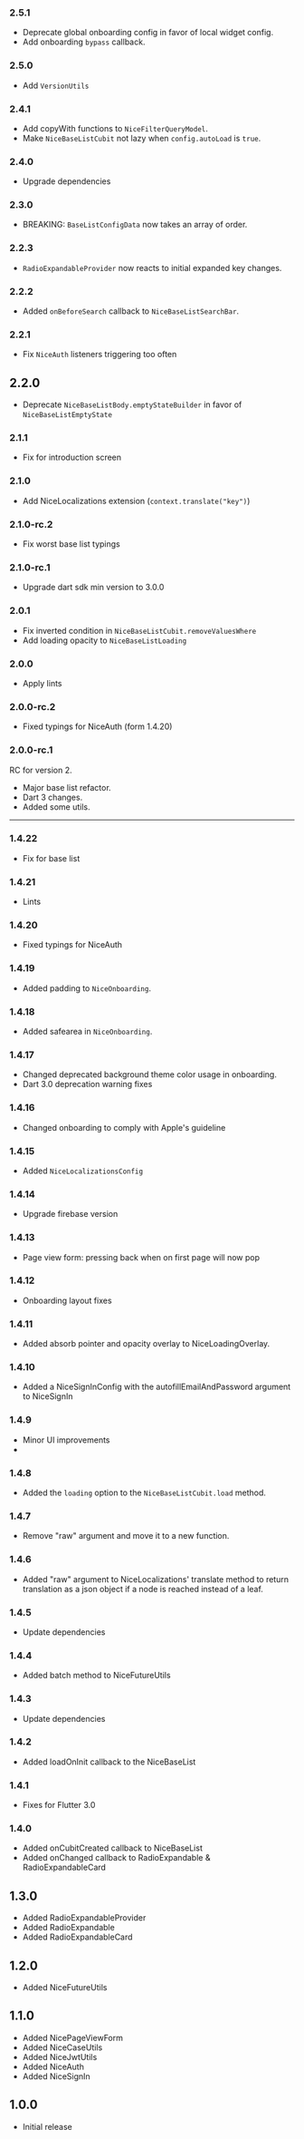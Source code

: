 ### 2.5.1

* Deprecate global onboarding config in favor of local widget config.
* Add onboarding `bypass` callback.

### 2.5.0

* Add `VersionUtils`

### 2.4.1

* Add copyWith functions to `NiceFilterQueryModel`.
* Make `NiceBaseListCubit` not lazy when `config.autoLoad` is `true`.

### 2.4.0

* Upgrade dependencies

### 2.3.0

* BREAKING: `BaseListConfigData` now takes an array of order.

### 2.2.3

* `RadioExpandableProvider` now reacts to initial expanded key changes.

### 2.2.2

* Added `onBeforeSearch` callback to `NiceBaseListSearchBar`.

### 2.2.1

* Fix `NiceAuth` listeners triggering too often

## 2.2.0

* Deprecate `NiceBaseListBody.emptyStateBuilder` in favor of `NiceBaseListEmptyState`

### 2.1.1

* Fix for introduction screen

### 2.1.0

* Add NiceLocalizations extension (`context.translate("key")`)

### 2.1.0-rc.2

* Fix worst base list typings

### 2.1.0-rc.1

* Upgrade dart sdk min version to 3.0.0

### 2.0.1

* Fix inverted condition in `NiceBaseListCubit.removeValuesWhere`
* Add loading opacity to `NiceBaseListLoading`

### 2.0.0

* Apply lints

### 2.0.0-rc.2

* Fixed typings for NiceAuth (form 1.4.20)

### 2.0.0-rc.1

RC for version 2.

* Major base list refactor.
* Dart 3 changes.
* Added some utils.

---

### 1.4.22

* Fix for base list

### 1.4.21

* Lints

### 1.4.20

* Fixed typings for NiceAuth

### 1.4.19

* Added padding to `NiceOnboarding`.

### 1.4.18

* Added safearea in `NiceOnboarding`.

### 1.4.17

* Changed deprecated background theme color usage in onboarding.
* Dart 3.0 deprecation warning fixes

### 1.4.16

* Changed onboarding to comply with Apple's guideline

### 1.4.15

* Added `NiceLocalizationsConfig`

### 1.4.14

* Upgrade firebase version

### 1.4.13

* Page view form: pressing back when on first page will now pop

### 1.4.12

* Onboarding layout fixes

### 1.4.11

* Added absorb pointer and opacity overlay to NiceLoadingOverlay.

### 1.4.10

* Added a NiceSignInConfig with the autofillEmailAndPassword argument to NiceSignIn

### 1.4.9

* Minor UI improvements
*

### 1.4.8

* Added the `loading` option to the `NiceBaseListCubit.load` method.

### 1.4.7

* Remove "raw" argument and move it to a new function.

### 1.4.6

* Added "raw" argument to NiceLocalizations' translate method to return translation as a json object
  if a node is reached instead of a leaf.

### 1.4.5

* Update dependencies

### 1.4.4

* Added batch method to NiceFutureUtils

### 1.4.3

* Update dependencies

### 1.4.2

* Added loadOnInit callback to the NiceBaseList

### 1.4.1

* Fixes for Flutter 3.0

### 1.4.0

* Added onCubitCreated callback to NiceBaseList
* Added onChanged callback to RadioExpandable & RadioExpandableCard

## 1.3.0

* Added RadioExpandableProvider
* Added RadioExpandable
* Added RadioExpandableCard

## 1.2.0

* Added NiceFutureUtils

## 1.1.0

* Added NicePageViewForm
* Added NiceCaseUtils
* Added NiceJwtUtils
* Added NiceAuth
* Added NiceSignIn

## 1.0.0

* Initial release
